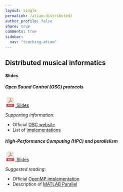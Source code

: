```yaml
---
layout: single
permalink: /atiam-distributed/
author_profile: false
share: true
comments: true
sidebar:
  nav: "teaching-atiam"
---
```


## Distributed musical informatics

#### Slides

##### Open Sound Control (OSC) protocols
[![](../images/pdf.png) Slides](../documents/esling:generic.6.osc.pdf)

*Supporting information*:
  * Official [OSC website](http://opensoundcontrol.org)
  * List of [implementations](http://opensoundcontrol.org/implementations)

##### High-Performance Computing (HPC) and parallelism
[![](../images/pdf.png) Slides](../documents/esling:generic.6b.concurrence.pdf)

*Suggested reading*:
  - Official [OpenMP implementation](http://openmp.org/wp/)
  - Description of [MATLAB Parallel](http://www.mathworks.com/products/parallel-computing/)
